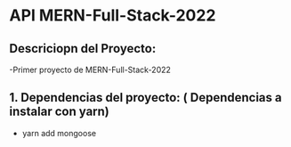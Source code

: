 # **API MERN-Full-Stack-2022**

## **Descriciopn del Proyecto:**

-Primer proyecto de MERN-Full-Stack-2022

## **1. Dependencias del proyecto:** ( Dependencias a instalar con yarn)

- yarn add mongoose
